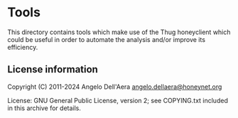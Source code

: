 # Tools

This directory contains tools which make use of the Thug honeyclient
which could be useful in order to automate the analysis and/or improve
its efficiency.

## License information

Copyright (C) 2011-2024 Angelo Dell'Aera <angelo.dellaera@honeynet.org>

License: GNU General Public License, version 2; see COPYING.txt
         included in this archive for details.
